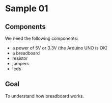 # Sample 01 

## Components
We need the following components: 
- a power of 5V or 3.3V (the Arduino UNO is OK)
- a breadboard
- resistor
- jumpers
- leds

## Goal
To understand how breadboard works.